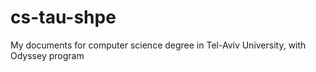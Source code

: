 # cs-tau-shpe
My documents for computer science degree in Tel-Aviv University, with Odyssey program
